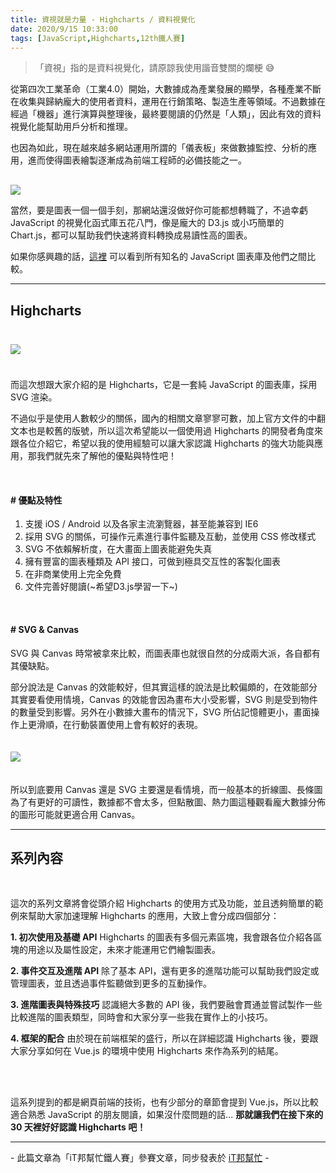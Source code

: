 ```yaml
---
title: 資視就是力量 - Highcharts / 資料視覺化
date: 2020/9/15 10:33:00
tags: [JavaScript,Highcharts,12th鐵人賽]
---
```

> 「資視」指的是資料視覺化，請原諒我使用諧音雙關的爛梗 :sweat_smile:

從第四次工業革命（工業4.0）開始，大數據成為產業發展的顯學，各種產業不斷在收集與歸納龐大的使用者資料，運用在行銷策略、製造生產等領域。不過數據在經過「機器」進行演算與整理後，最終要閱讀的仍然是「人類」，因此有效的資料視覺化能幫助用戶分析和推理。

也因為如此，現在越來越多網站運用所謂的「儀表板」來做數據監控、分析的應用，進而使得圖表繪製逐漸成為前端工程師的必備技能之一。

<img src="data.png" style="max-width: 500px; margin: 16px auto 0;" />

當然，要是圖表一個一個手刻，那網站還沒做好你可能都想轉職了，不過幸虧 JavaScript 的視覺化函式庫五花八門，像是龐大的 D3.js 或小巧簡單的 Chart.js，都可以幫助我們快速將資料轉換成易讀性高的圖表。

如果你感興趣的話，[這裡](https://en.wikipedia.org/wiki/Comparison_of_JavaScript_charting_libraries) 可以看到所有知名的 JavaScript 圖表庫及他們之間比較。

---

## Highcharts

<img src="highchart.png" style="max-width: 500px; margin: 24px auto;" />

而這次想跟大家介紹的是 Highcharts，它是一套純 JavaScript 的圖表庫，採用 SVG 渲染。

不過似乎是使用人數較少的關係，國內的相關文章寥寥可數，加上官方文件的中翻文本也是較舊的版號，所以這次希望能以一個使用過 Highcharts 的開發者角度來跟各位介紹它，希望以我的使用經驗可以讓大家認識 Highcharts 的強大功能與應用，那我們就先來了解他的優點與特性吧！

<br/>

#### # 優點及特性
1. 支援 iOS / Android 以及各家主流瀏覽器，甚至能兼容到 IE6
2. 採用 SVG 的關係，可操作元素進行事件監聽及互動，並使用 CSS 修改樣式
3. SVG 不依賴解析度，在大畫面上圖表能避免失真
4. 擁有豐富的圖表種類及 API 接口，可做到極具交互性的客製化圖表
5. 在非商業使用上完全免費
6. 文件完善好閱讀(~希望D3.js學習一下~)

<br/>

#### # SVG & Canvas
SVG 與 Canvas 時常被拿來比較，而圖表庫也就很自然的分成兩大派，各自都有其優缺點。

部分說法是 Canvas 的效能較好，但其實這樣的說法是比較偏頗的，在效能部分其實要看使用情境，Canvas 的效能會因為畫布大小受影響，SVG 則是受到物件的數量受到影響。另外在小數據大畫布的情況下，SVG 所佔記憶體更小，畫面操作上更滑順，在行動裝置使用上會有較好的表現。

<img src="svg-vs-canvas.png" style="max-width: 600px; margin: 20px auto;" />


所以到底要用 Canvas 還是 SVG 主要還是看情境，而一般基本的折線圖、長條圖為了有更好的可讀性，數據都不會太多，但點散圖、熱力圖這種觀看龐大數據分佈的圖形可能就更適合用 Canvas。

---

## 系列內容

<br/>

這次的系列文章將會從頭介紹 Highcharts 的使用方式及功能，並且透夠簡單的範例來幫助大家加速理解 Highcharts 的應用，大致上會分成四個部分：

**1. 初次使用及基礎 API**
Highcharts 的圖表有多個元素區塊，我會跟各位介紹各區塊的用途以及屬性設定，未來才能運用它們繪製圖表。

**2. 事件交互及進階 API**
除了基本 API，還有更多的進階功能可以幫助我們設定或管理圖表，並且透過事件監聽做到更多的互動操作。

**3. 進階圖表與特殊技巧**
認識絕大多數的 API 後，我們要融會貫通並嘗試製作一些比較進階的圖表類型，同時會和大家分享一些我在實作上的小技巧。

**4. 框架的配合**
由於現在前端框架的盛行，所以在詳細認識 Highcharts 後，要跟大家分享如何在 Vue.js 的環境中使用 Highcharts 來作為系列的結尾。

<br/><br/>

這系列提到的都是網頁前端的技術，也有少部分的章節會提到 Vue.js，所以比較適合熟悉 JavaScript 的朋友閱讀，如果沒什麼問題的話...
**那就讓我們在接下來的 30 天裡好好認識 Highcharts 吧！**

---

\- 此篇文章為「iT邦幫忙鐵人賽」參賽文章，同步發表於 [iT邦幫忙]() -
